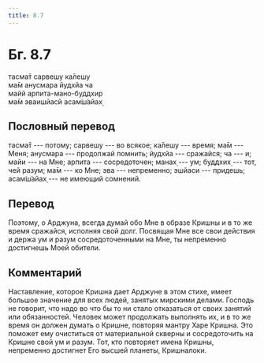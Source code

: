 ```yaml
---
title: 8.7
---
```


# Бг. 8.7
тасма̄т сарвешу ка̄лешу<br/>
ма̄м анусмара йудхйа ча<br/>
майй арпита-мано-буддхир<br/>
ма̄м эваишйасй асам̇ш́айах̣
## Пословный перевод

тасма̄т --- потому; сарвешу --- во всякое; ка̄лешу --- время; ма̄м ---
Меня; анусмара --- продолжай помнить; йудхйа --- сражайся; ча --- и;
майи --- на Мне; арпита --- сосредоточен; манах̣ --- ум; буддхих̣ --- тот,
чей разум; ма̄м --- ко Мне; эва --- непременно; эшйаси --- придешь;
асам̇ш́айах̣ --- не имеющий сомнений.

## Перевод

Поэтому, о Арджуна, всегда думай обо Мне в образе Кришны и в то же время
сражайся, исполняя свой долг. Посвящая Мне все свои действия и держа ум
и разум сосредоточенными на Мне, ты непременно достигнешь Моей обители.

## Комментарий

Наставление, которое Кришна дает Арджуне в этом стихе, имеет большое
значение для всех людей, занятых мирскими делами. Господь не говорит,
что надо во что бы то ни стало отказаться от своих занятий или
обязанностей. Человек может продолжать выполнять их, и в то же время он
должен думать о Кришне, повторяя мантру Харе Кришна. Это поможет ему
очиститься от материальной скверны и сосредоточить на Кришне свой ум и
разум. Тот, кто повторяет имена Кришны, непременно достигнет Его высшей
планеты, Кришналоки.

